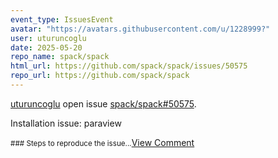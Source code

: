 ```yaml
---
event_type: IssuesEvent
avatar: "https://avatars.githubusercontent.com/u/1228999?"
user: uturuncoglu
date: 2025-05-20
repo_name: spack/spack
html_url: https://github.com/spack/spack/issues/50575
repo_url: https://github.com/spack/spack
---
```


<a href='https://github.com/uturuncoglu' target='_blank'>uturuncoglu</a> open issue <a href='https://github.com/spack/spack/issues/50575' target='_blank'>spack/spack#50575</a>.

<p>Installation issue: paraview</p><small>### Steps to reproduce the issue...</small><a href='https://github.com/spack/spack/issues/50575' target='_blank'>View Comment</a>